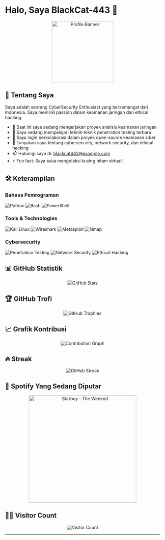 # Halo, Saya BlackCat-443 👋

<p align="center">
  <img src="https://avatars.githubusercontent.com/u/147058129?v=4" alt="Profile Banner" width="200">
</p>


## 🚀 Tentang Saya
Saya adalah seorang CyberSecurity Enthusiast yang bersemangat dari Indonesia. Saya memiliki passion dalam keamanan jaringan dan ethical hacking.

- 🔭 Saat ini saya sedang mengerjakan proyek analisis keamanan jaringan
- 🌱 Saya sedang mempelajari teknik-teknik penetration testing terbaru
- 👯 Saya ingin berkolaborasi dalam proyek open-source keamanan siber
- 💬 Tanyakan saya tentang cybersecurity, network security, dan ethical hacking
- 📫 Hubungi saya di: blackcat443@example.com
- ⚡ Fun fact: Saya suka mengoleksi kucing hitam virtual!

## 🛠 Keterampilan

### Bahasa Pemrograman
![Python](https://img.shields.io/badge/-Python-3776AB?style=for-the-badge&logo=Python&logoColor=white)
![Bash](https://img.shields.io/badge/-Bash-4EAA25?style=for-the-badge&logo=GNU-Bash&logoColor=white)
![PowerShell](https://img.shields.io/badge/-PowerShell-5391FE?style=for-the-badge&logo=PowerShell&logoColor=white)

### Tools & Technologies
![Kali Linux](https://img.shields.io/badge/-Kali%20Linux-557C94?style=for-the-badge&logo=kali-linux&logoColor=white)
![Wireshark](https://img.shields.io/badge/-Wireshark-1679A7?style=for-the-badge&logo=wireshark&logoColor=white)
![Metasploit](https://img.shields.io/badge/-Metasploit-2A2A2A?style=for-the-badge&logo=metasploit&logoColor=white)
![Nmap](https://img.shields.io/badge/-Nmap-0E83CD?style=for-the-badge&logo=nmap&logoColor=white)

### Cybersecurity
![Penetration Testing](https://img.shields.io/badge/-Penetration%20Testing-FF6F61?style=for-the-badge)
![Network Security](https://img.shields.io/badge/-Network%20Security-4B8BBE?style=for-the-badge)
![Ethical Hacking](https://img.shields.io/badge/-Ethical%20Hacking-45B39D?style=for-the-badge)

## 📊 GitHub Statistik

<p align="center">
  <img src="https://github-readme-stats.vercel.app/api?username=BlackCat-443&show_icons=true&theme=radical" alt="GitHub Stats" />
</p>

## 🏆 GitHub Trofi

<p align="center">
  <img src="https://github-profile-trophy.vercel.app/?username=BlackCat-443&theme=onedark&column=7" alt="GitHub Trophies" />
</p>

## 📈 Grafik Kontribusi

<p align="center">
  <img src="https://activity-graph.herokuapp.com/graph?username=BlackCat-443&theme=react-dark" alt="Contribution Graph" />
</p>

## 🔥 Streak

<p align="center">
  <img src="https://github-readme-streak-stats.herokuapp.com/?user=BlackCat-443&theme=dark" alt="GitHub Streak" />
</p>

## 🎵 Spotify Yang Sedang Diputar

<p align="center">
  <a href="https://open.spotify.com/track/7MXVkk9YMctZqd1Srtv4MB" target="_blank">
    <img src="https://img.shields.io/badge/Spotify-Starboy%20%E2%80%93%20The%20Weeknd-1ED760?style=for-the-badge&logo=spotify&logoColor=white" alt="Starboy - The Weeknd" width="350" />
  </a>
</p>

## 🏃‍♂️ Visitor Count

<p align="center">
  <img src="https://profile-counter.glitch.me/BlackCat-443/count.svg" alt="Visitor Count" />
</p>

---
